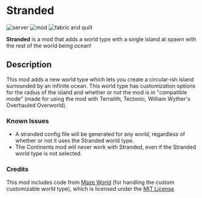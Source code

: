 # Stranded

![server](https://img.shields.io/badge/environment-server%20only-e61a1a)
![mod](https://img.shields.io/badge/project%20type-mod-224b1b)
![fabric and quilt](https://img.shields.io/badge/modloader-fabric%20&%20quilt-a8648b)

**Stranded** is a mod that adds a world type with a single island at spawn with the rest of the world being ocean!

## Description

This mod adds a new world type which lets you create a circular-ish island surrounded by an infinite ocean. This world type has customization options for the radius of the island and whether or not the mod is in "compatible mode" (made for using the mod with Terralith, Tectonic, William Wyther's Overhauled Overworld).

### Known Issues

- A stranded config file will be generated for any world, regardless of whether or not it uses the Stranded world type.
- The Continents mod will never work with Stranded, even if the Stranded world type is not selected.

### Credits

This mod includes code from [Maze World](https://modrinth.com/mod/mazeworld) (for handling the custom customizable world type), which is licensed under the [MIT License](https://github.com/replaceitem/mazeworld/blob/master/LICENSE).